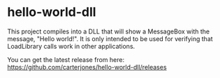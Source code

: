 # hello-world-dll

This project compiles into a DLL that will show a MessageBox with the message,
"Hello world!". It is only intended to be used for verifying that LoadLibrary
calls work in other applications.

You can get the latest release from here:
https://github.com/carterjones/hello-world-dll/releases
